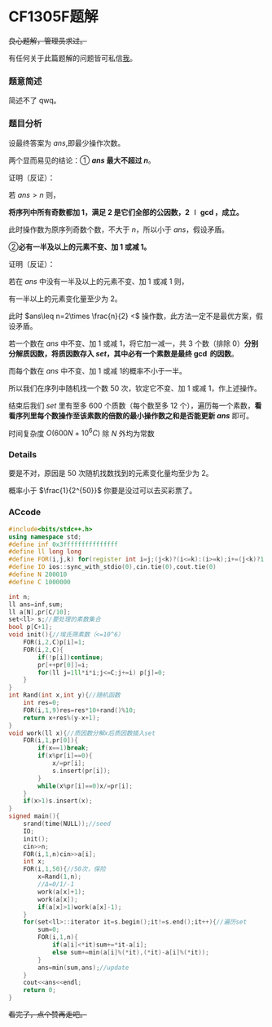 # CF1305F题解

~~良心题解，管理员求过。~~

有任何关于此篇题解的问题皆可私信[我](https://www.luogu.com.cn/user/101868)。

### 题意简述

简述不了 qwq。

### 题目分析

设最终答案为 $ans$,即最少操作次数。

两个显而易见的结论：① **$ans$ 最大不超过 $n$**。

证明（反证）：

若 $ans>n$ 则，

**将序列中所有奇数都加 $1$，满足 $2$ 是它们全部的公因数，$2 \mid \gcd$，成立。**

此时操作数为原序列奇数个数，不大于 $n$，所以小于 $ans$，假设矛盾。

②**必有一半及以上的元素不变、加 $1$ 或减 $1$。**

证明（反证）：

若在 $ans$ 中没有一半及以上的元素不变、加 $1$ 或减 $1$ 则，

有一半以上的元素变化量至少为 $2$。

此时 $ans\leq n=2\times \frac{n}{2} <$ 操作数，此方法一定不是最优方案，假设矛盾。

若一个数在 $ans$ 中不变、加 $1$ 或减 $1$，将它加一减一，共 $3$ 个数（排除 $0$）**分别分解质因数，将质因数存入 $set$，其中必有一个素数是最终 $\gcd$ 的因数**。

而每个数在 $ans$ 中不变、加 $1$ 或减 $1$的概率不小于一半。

所以我们在序列中随机找一个数 $50$ 次，钦定它不变、加 $1$ 或减 $1$，作上述操作。

结束后我们 $set$ 里有至多 $600$ 个质数（每个数至多 $12$ 个），遍历每一个素数，**看看序列里每个数操作至该素数的倍数的最小操作数之和是否能更新 $ans$** 即可。

时间复杂度 $O(600N+10^6C)$ 除 $N$ 外均为常数

### Details

要是不对，原因是 $50$ 次随机找数找到的元素变化量均至少为 $2$。

概率小于 $\frac{1}{2^{50}}$ 你要是没过可以去买彩票了。

### ACcode
```cpp
#include<bits/stdc++.h>
using namespace std;
#define inf 0x3fffffffffffffff
#define ll long long
#define FOR(i,j,k) for(register int i=j;(j<k)?(i<=k):(i>=k);i+=(j<k)?1:(-1))
#define IO ios::sync_with_stdio(0),cin.tie(0),cout.tie(0)
#define N 200010
#define C 1000000

int n;
ll ans=inf,sum;
ll a[N],pr[C/10];
set<ll> s;//要处理的素数集合 
bool p[C+1];
void init(){//埃氏筛素数（<=10^6） 
	FOR(i,2,C)p[i]=1;
	FOR(i,2,C){
		if(!p[i])continue;
		pr[++pr[0]]=i;
		for(ll j=1ll*i*i;j<=C;j+=i) p[j]=0;
	}
}
int Rand(int x,int y){//随机函数 
	int res=0;
	FOR(i,1,9)res=res*10+rand()%10;
	return x+res%(y-x+1);
}
void work(ll x){//质因数分解x后质因数插入set 
	FOR(i,1,pr[0]){
		if(x==1)break;
		if(x%pr[i]==0){
			x/=pr[i];
			s.insert(pr[i]);
		}
		while(x%pr[i]==0)x/=pr[i];
	}
	if(x>1)s.insert(x);
}
signed main(){
	srand(time(NULL));//seed 
    IO;
    init();
    cin>>n;
    FOR(i,1,n)cin>>a[i];
	int x;
	FOR(i,1,50){//50次，保险 
		x=Rand(1,n);
		//Δ=0/1/-1 
		work(a[x]+1);
		work(a[x]);
		if(a[x]>1)work(a[x]-1);
	}
	for(set<ll>::iterator it=s.begin();it!=s.end();it++){//遍历set 
		sum=0;
		FOR(i,1,n){
			if(a[i]<*it)sum+=*it-a[i];
			else sum+=min(a[i]%(*it),(*it)-a[i]%(*it));
		}
		ans=min(sum,ans);//update 
	}
	cout<<ans<<endl;
    return 0;
}

```

~~看完了，点个赞再走吧。~~